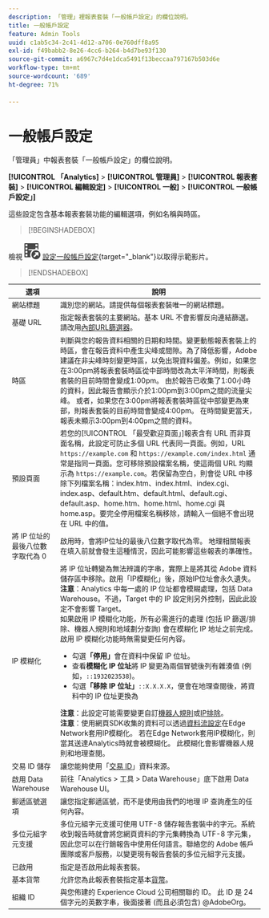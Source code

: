 ```yaml
---
description: 「管理」裡報表套裝「一般帳戶設定」的欄位說明。
title: 一般帳戶設定
feature: Admin Tools
uuid: c1ab5c34-2c41-4d12-a706-0e760dff8a95
exl-id: f49babb2-8e26-4cc6-b264-b4d7be93f130
source-git-commit: a6967c7d4e1dca5491f13beccaa797167b503d6e
workflow-type: tm+mt
source-wordcount: '689'
ht-degree: 71%

---
```


# 一般帳戶設定

「管理員」中報表套裝「一般帳戶設定」的欄位說明。

**[!UICONTROL 「Analytics]** > **[!UICONTROL 管理員]** > **[!UICONTROL 報表套裝]** > **[!UICONTROL 編輯設定]** > **[!UICONTROL 一般]** > **[!UICONTROL 一般帳戶設定」]**

這些設定包含基本報表套裝功能的編輯選項，例如名稱與時區。


>[!BEGINSHADEBOX]

檢視![VideoCheckedOut](/help/assets/icons/VideoCheckedOut.svg) [設定一般帳戶設定](https://video.tv.adobe.com/v/332330/?quality=12&learn=on){target="_blank"}以取得示範影片。

>[!ENDSHADEBOX]

| 選項 | 說明 |
|--- |--- |
| 網站標題 | 識別您的網站。請提供每個報表套裝唯一的網站標題。 |
| 基礎 URL | 指定報表套裝的主要網站。基本 URL 不會影響反向連結篩選。請改用[內部URL篩選器](/help/admin/tools/manage-rs/edit-settings/general/internal-url-filter-admin.md)。 |
| 時區 | 判斷與您的報告資料相關的日期和時間。變更動態報表套裝上的時區，會在報告資料中產生尖峰或間隙。為了降低影響，Adobe 建議在非尖峰時刻變更時區，以免出現資料偏差。例如，如果您在3:00pm將報表套裝時區從中部時間改為太平洋時間，則報表套裝的目前時間會變成1:00pm。 由於報告已收集了1:00小時的資料，因此報告會顯示介於1:00pm到3:00pm之間的流量尖峰。  或者，如果您在3:00pm將報表套裝時區從中部變更為東部，則報表套裝的目前時間會變成4:00pm。 在時間變更當天，報表未顯示3:00pm到4:00pm之間的資料。 |
| 預設頁面 | 若您的[!UICONTROL 「最受歡迎頁面」]報表含有 URL 而非頁面名稱，此設定可防止多個 URL 代表同一頁面。例如，URL `https://example.com` 和 `https://example.com/index.html` 通常是指同一頁面。您可移除預設檔案名稱，使這兩個 URL 均顯示為 `https://example.com`。若保留為空白，則會從 URL 中移除下列檔案名稱：index.htm、index.html、index.cgi、index.asp、default.htm、default.html、default.cgi、default.asp、home.htm、home.html、home.cgi 與 home.asp。要完全停用檔案名稱移除，請輸入一個絕不會出現在 URL 中的值。 |
| 將 IP 位址的最後八位數字取代為 0 | 啟用時，會將IP位址的最後八位數字取代為零。 地理相關報表在填入前就會發生這種情況，因此可能影響這些報表的準確性。 |
| IP 模糊化 | 將 IP 位址轉變為無法辨識的字串，實際上是將其從 Adobe 資料儲存區中移除。啟用「IP模糊化」後，原始IP位址會永久遺失。<br> **注意**：Analytics 中每一處的 IP 位址都會模糊處理，包括 Data Warehouse。不過，Target 中的 IP 設定則另外控制，因此此設定不會影響 Target。<br>如果啟用 IP 模糊化功能，所有必需進行的處理 (包括 IP 篩選/排除、機器人規則和地域劃分查詢) 會在模糊化 IP 地址之前完成。 啟用 IP 模糊化功能時無需變更任何內容。<ul><li>勾選&#x200B;**「停用」**&#x200B;會在資料中保留 IP 位址。</li><li>查看&#x200B;**模糊化 IP 位址**&#x200B;將 IP 變更為兩個冒號後列有雜湊值 (例如，`::1932023538`)。</li><li>勾選&#x200B;**「移除 IP 位址」**`::X.X.X.X`，便會在地理查閱後，將資料中的 IP 位址更換為 </li></ul>**注意**：此設定可能需要變更自訂[機器人規則](/help/admin/tools/manage-rs/edit-settings/general/bot-removal/bot-rules.md)或[IP排除](/help/admin/tools/exclude-ip.md)。<br> **注意**：使用網頁SDK收集的資料可以透過[資料流設定](https://experienceleague.adobe.com/docs/experience-platform/datastreams/configure.html?lang=zh-Hant#@advanced-options)在Edge Network套用IP模糊化。 若在Edge Network套用IP模糊化，則當其送達Analytics時就會被模糊化。 此模糊化會影響機器人規則和地理查閱。 |
| 交易 ID 儲存 | 讓您能夠使用「[交易 ID](/help/import/data-sources/transactionid.md)」資料來源。 |
| 啟用 Data Warehouse | 前往「Analytics > 工具 > Data Warehouse」底下啟用 Data Warehouse UI。 |
| 郵遞區號選項 | 讓您指定郵遞區號，而不是使用由我們的地理 IP 查詢產生的任何內容。 |
| 多位元組字元支援 | 多位元組字元支援可使用 UTF-8 儲存報告套裝中的字元。系統收到報告時就會將您網頁資料的字元集轉換為 UTF-8 字元集，因此您可以在行銷報告中使用任何語言。聯絡您的 Adobe 帳戶團隊或客戶服務，以變更現有報告套裝的多位元組字元支援。 |
| 已啟用 | 指定是否啟用此報表套裝。 |
| 基本貨幣 | 允許您為此報表套裝指定基本[貨幣](/help/implement/vars/config-vars/currencycode.md)。 |
| 組織 ID | 與您佈建的 Experience Cloud 公司相關聯的 ID。 此 ID 是 24 個字元的英數字串，後面接著 (而且必須包含) @AdobeOrg。 |
